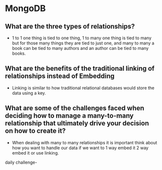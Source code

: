 # MongoDB 

## What are the three types of relationships?

* 1 to 1 one thing is tied to one thing, 1 to many one thing is tied to many but for those many things  they are tied to just one, and many to many a book can be tied to many authors and an author can be tied to many books.

## What are the benefits of the traditional linking of relationships instead of Embedding

* Linking is similar to how traditional relational databases would store the data using a key.

##  What are some of the challenges faced when deciding how to manage a many-to-many relationship that ultimately drive your decision on how to create it?

*  When dealing with many to many relationships it is important think about how you want to handle our data if we want to 1 way embed it 2 way embed it or use linking.

daily challenge- <link>
